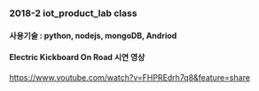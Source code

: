 ### 2018-2 iot_product_lab class
#### 사용기술 : python, nodejs, mongoDB, Andriod 
#### Electric Kickboard On Road 시연 영상 
https://www.youtube.com/watch?v=FHPREdrh7q8&feature=share
